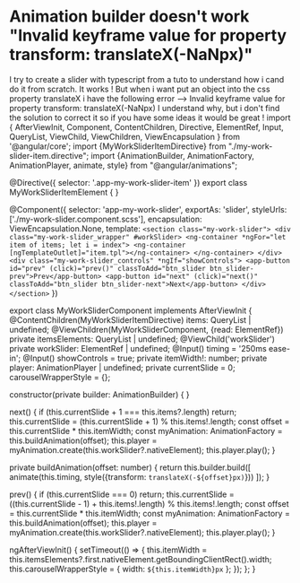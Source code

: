 
# Animation builder doesn't work "Invalid keyframe value for property transform: translateX(-NaNpx)"

I try to create a slider with typescript from a tuto to understand how i cand do it from scratch.
It works ! But when i want put an object into the css property translateX i have the following error --> Invalid keyframe value for property transform: translateX(-NaNpx)
I understand why, but i don't find the solution to correct it so if you have some ideas it would be great !
import {
  AfterViewInit,
  Component,
  ContentChildren,
  Directive,
  ElementRef, Input,
  QueryList, ViewChild,
  ViewChildren,
  ViewEncapsulation
} from '@angular/core';
import {MyWorkSliderItemDirective} from "./my-work-slider-item.directive";
import {AnimationBuilder, AnimationFactory, AnimationPlayer, animate, style} from "@angular/animations";

@Directive({
  selector: '.app-my-work-slider-item'
})
export class MyWorkSliderItemElement {
}

@Component({
  selector: 'app-my-work-slider',
  exportAs: 'slider',
  styleUrls: ['./my-work-slider.component.scss'],
  encapsulation: ViewEncapsulation.None,
  template: `
    <section class="my-work-slider">
      <div class="my-work-slider_wrapper" #workSlider>
        <ng-container *ngFor="let item of items; let i = index">
          <ng-container [ngTemplateOutlet]="item.tpl"></ng-container>
        </ng-container>
      </div>
      <div class="my-work-slider_controls" *ngIf="showControls">
        <app-button id="prev" (click)="prev()" classToAdd="btn_slider btn_slider-prev">Prev</app-button>
        <app-button id="next" (click)="next()" classToAdd="btn_slider btn_slider-next">Next</app-button>
      </div>
    </section>
  `
})

export class MyWorkSliderComponent implements AfterViewInit {
  @ContentChildren(MyWorkSliderItemDirective) items: QueryList<MyWorkSliderItemDirective> | undefined;
  @ViewChildren(MyWorkSliderComponent, {read: ElementRef}) private itemsElements: QueryList<ElementRef> | undefined;
  @ViewChild('workSlider') private workSlider: ElementRef | undefined;
  @Input() timing = '250ms ease-in';
  @Input() showControls = true;
  private itemWidth!: number;
  private player: AnimationPlayer | undefined;
  private currentSlide = 0;
  carouselWrapperStyle = {};

  constructor(private builder: AnimationBuilder) {
  }

  next() {
    if (this.currentSlide + 1 === this.items?.length) return;
    this.currentSlide = (this.currentSlide + 1) % this.items!.length;
    const offset = this.currentSlide * this.itemWidth;
    const myAnimation: AnimationFactory = this.buildAnimation(offset);
    this.player = myAnimation.create(this.workSlider?.nativeElement);
    this.player.play();
  }

  private buildAnimation(offset: number) {
    return this.builder.build([
      animate(this.timing, style({transform: `translateX(-${offset}px)`}))
    ]);
  }

  prev() {
    if (this.currentSlide === 0) return;
    this.currentSlide = ((this.currentSlide - 1) + this.items!.length) % this.items!.length;
    const offset = this.currentSlide * this.itemWidth;
    const myAnimation: AnimationFactory = this.buildAnimation(offset);
    this.player = myAnimation.create(this.workSlider?.nativeElement);
    this.player.play();
  }

  ngAfterViewInit() {
    setTimeout(() => {
      this.itemWidth = this.itemsElements?.first.nativeElement.getBoundingClientRect().width;
      this.carouselWrapperStyle = {
        width: `${this.itemWidth}px`
      };
    });
  };
}
```


        